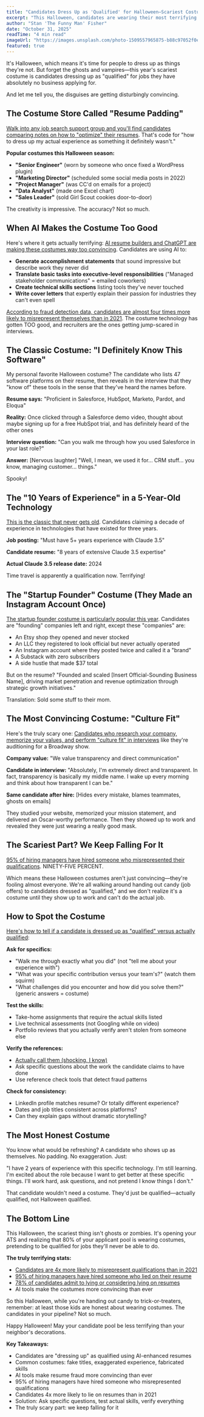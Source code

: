 ```yaml
---
title: "Candidates Dress Up as 'Qualified' for Halloween—Scariest Costume Yet"
excerpt: "This Halloween, candidates are wearing their most terrifying disguise: pretending they meet basic job requirements. Recruiters everywhere are screaming."
author: "Stan 'The Funny Man' Fisher"
date: "October 31, 2025"
readTime: "4 min read"
imageUrl: "https://images.unsplash.com/photo-1509557965875-b88c97052f0e?w=800&q=80"
featured: true
---
```


It's Halloween, which means it's time for people to dress up as things they're not. But forget the ghosts and vampires—this year's scariest costume is candidates dressing up as "qualified" for jobs they have absolutely no business applying for.

And let me tell you, the disguises are getting disturbingly convincing.

## The Costume Store Called "Resume Padding"

[Walk into any job search support group and you'll find candidates comparing notes on how to "optimize" their resumes](https://www.askamanager.org/2025/10/resume-lies.html). That's code for "how to dress up my actual experience as something it definitely wasn't."

**Popular costumes this Halloween season:**

- **"Senior Engineer"** (worn by someone who once fixed a WordPress plugin)
- **"Marketing Director"** (scheduled some social media posts in 2022)
- **"Project Manager"** (was CC'd on emails for a project)
- **"Data Analyst"** (made one Excel chart)
- **"Sales Leader"** (sold Girl Scout cookies door-to-door)

The creativity is impressive. The accuracy? Not so much.

## When AI Makes the Costume Too Good

Here's where it gets actually terrifying: [AI resume builders and ChatGPT are making these costumes way too convincing](https://www.bbc.com/worklife/article/20240710-ai-resume-lies-job-applications). Candidates are using AI to:

- **Generate accomplishment statements** that sound impressive but describe work they never did
- **Translate basic tasks into executive-level responsibilities** ("Managed stakeholder communications" = emailed coworkers)
- **Create technical skills sections** listing tools they've never touched
- **Write cover letters** that expertly explain their passion for industries they can't even spell

[According to fraud detection data, candidates are almost four times more likely to misrepresent themselves than in 2021](https://www.crosschq.com/blog/interview-fraud-detection-your-complete-defense-guide-for-2025). The costume technology has gotten TOO good, and recruiters are the ones getting jump-scared in interviews.

## The Classic Costume: "I Definitely Know This Software"

My personal favorite Halloween costume? The candidate who lists 47 software platforms on their resume, then reveals in the interview that they "know of" these tools in the sense that they've heard the names before.

**Resume says:** "Proficient in Salesforce, HubSpot, Marketo, Pardot, and Eloqua"

**Reality:** Once clicked through a Salesforce demo video, thought about maybe signing up for a free HubSpot trial, and has definitely heard of the other ones

**Interview question:** "Can you walk me through how you used Salesforce in your last role?"

**Answer:** [Nervous laughter] "Well, I mean, we used it for... CRM stuff... you know, managing customer... things."

Spooky!

## The "10 Years of Experience" in a 5-Year-Old Technology

[This is the classic that never gets old](https://www.reddit.com/r/recruitinghell/comments/10_years_experience/). Candidates claiming a decade of experience in technologies that have existed for three years.

**Job posting:** "Must have 5+ years experience with Claude 3.5"

**Candidate resume:** "8 years of extensive Claude 3.5 expertise"

**Actual Claude 3.5 release date:** 2024

Time travel is apparently a qualification now. Terrifying!

## The "Startup Founder" Costume (They Made an Instagram Account Once)

[The startup founder costume is particularly popular this year](https://www.inc.com/article/fake-entrepreneurs.html). Candidates are "founding" companies left and right, except these "companies" are:

- An Etsy shop they opened and never stocked
- An LLC they registered to look official but never actually operated
- An Instagram account where they posted twice and called it a "brand"
- A Substack with zero subscribers
- A side hustle that made $37 total

But on the resume? "Founded and scaled [Insert Official-Sounding Business Name], driving market penetration and revenue optimization through strategic growth initiatives."

Translation: Sold some stuff to their mom.

## The Most Convincing Costume: "Culture Fit"

Here's the truly scary one: [Candidates who research your company, memorize your values, and perform "culture fit" in interviews](https://www.shrm.org/topics-tools/news/talent-acquisition/culture-fit-interview-questions) like they're auditioning for a Broadway show.

**Company value:** "We value transparency and direct communication"

**Candidate in interview:** "Absolutely, I'm extremely direct and transparent. In fact, transparency is basically my middle name. I wake up every morning and think about how transparent I can be."

**Same candidate after hire:** [Hides every mistake, blames teammates, ghosts on emails]

They studied your website, memorized your mission statement, and delivered an Oscar-worthy performance. Then they showed up to work and revealed they were just wearing a really good mask.

## The Scariest Part? We Keep Falling For It

[95% of hiring managers have hired someone who misrepresented their qualifications](https://www.indeed.com/hire/c/info/lying-on-resumes). NINETY-FIVE PERCENT.

Which means these Halloween costumes aren't just convincing—they're fooling almost everyone. We're all walking around handing out candy (job offers) to candidates dressed as "qualified," and we don't realize it's a costume until they show up to work and can't do the actual job.

## How to Spot the Costume

[Here's how to tell if a candidate is dressed up as "qualified" versus actually qualified](https://www.ere.net/how-to-spot-resume-lies/):

**Ask for specifics:**
- "Walk me through exactly what you did" (not "tell me about your experience with")
- "What was your specific contribution versus your team's?" (watch them squirm)
- "What challenges did you encounter and how did you solve them?" (generic answers = costume)

**Test the skills:**
- Take-home assignments that require the actual skills listed
- Live technical assessments (not Googling while on video)
- Portfolio reviews that you actually verify aren't stolen from someone else

**Verify the references:**
- [Actually call them (shocking, I know)](https://www.shrm.org/topics-tools/news/reference-checking-still-matters)
- Ask specific questions about the work the candidate claims to have done
- Use reference check tools that detect fraud patterns

**Check for consistency:**
- LinkedIn profile matches resume? Or totally different experience?
- Dates and job titles consistent across platforms?
- Can they explain gaps without dramatic storytelling?

## The Most Honest Costume

You know what would be refreshing? A candidate who shows up as themselves. No padding. No exaggeration. Just:

"I have 2 years of experience with this specific technology. I'm still learning. I'm excited about the role because I want to get better at these specific things. I'll work hard, ask questions, and not pretend I know things I don't."

That candidate wouldn't need a costume. They'd just be qualified—actually qualified, not Halloween qualified.

## The Bottom Line

This Halloween, the scariest thing isn't ghosts or zombies. It's opening your ATS and realizing that 80% of your applicant pool is wearing costumes, pretending to be qualified for jobs they'll never be able to do.

**The truly terrifying stats:**
- [Candidates are 4x more likely to misrepresent qualifications than in 2021](https://www.crosschq.com/blog/interview-fraud-detection-your-complete-defense-guide-for-2025)
- [95% of hiring managers have hired someone who lied on their resume](https://www.indeed.com/hire/c/info/lying-on-resumes)
- [78% of candidates admit to lying or considering lying on resumes](https://www.resumebuilder.com/1-in-3-hiring-managers-say-theyve-caught-a-lie/)
- AI tools make the costumes more convincing than ever

So this Halloween, while you're handing out candy to trick-or-treaters, remember: at least those kids are honest about wearing costumes. The candidates in your pipeline? Not so much.

Happy Halloween! May your candidate pool be less terrifying than your neighbor's decorations.

**Key Takeaways:**

- Candidates are "dressing up" as qualified using AI-enhanced resumes
- Common costumes: fake titles, exaggerated experience, fabricated skills
- AI tools make resume fraud more convincing than ever
- 95% of hiring managers have hired someone who misrepresented qualifications
- Candidates 4x more likely to lie on resumes than in 2021
- Solution: Ask specific questions, test actual skills, verify everything
- The truly scary part: we keep falling for it
